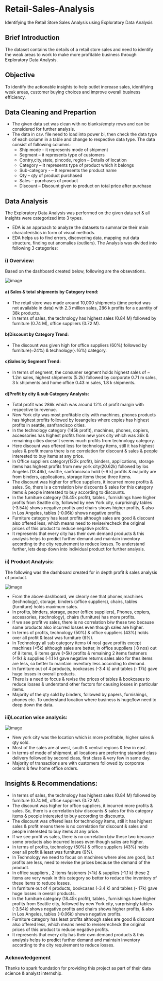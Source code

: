 # Retail-Sales-Analysis
Identifying the Retail Store Sales Analysis using Exploratory Data Analysis
## Brief Introduction
The dataset contains the details of a retail store sales and need to identify the weak areas to work to make more profitable business through Exploratory Data Analysis.
## Objective
To identify the actionable insights to help outlet increase sales, identifying weak areas, customer buying choices and improve overall business efficiency.
## Data Cleaning and Prepartion
- The given data set was clean with no blanks/empty rows and can be considered for further analysis.
- The data in csv. file need to load into power bi, then check the data type of each column in a table and change to respective data type. 
The data consist of following columns:
  - Ship mode – it represents mode of shipment
  - Segment – it represents type of customers
  - Contry,city,state, pincode, region – Details of location
  - Category – It represents type of product which it belongs
  - Sub-category - – It represents the product name
  - Qty – qty of product purchased
  - Sales – purchases of product
  - Discount –  Discount given to product on total price after purchase
## Data Analysis
The Exploratory Data Analysis was performed on the given data set & all insights were categorized into 3 types.
- EDA is an approach to analyze the datasets to summarize their main characteristics in form of visual methods.
- EDA helps us to find errors, discovering data, mapping out data structure, finding out anomalies (outliers).
The Analysis was divided into following 3 categories:
### i) Overview:
Based on the dashboard created below, following are the obsevations.

![image](https://github.com/vishnupriya-projects/Retail-Sales-Analysis/assets/159273003/4b156554-57f0-4da7-875d-15efad1c6dca)

#### a) Sales & total shipments by Category trend: 
- The retail store was made around 10,000 shipments (time period was not available in data) with 2.3 million sales, 286 k profits for a quantity of 38k products.
- In terms of sales, the technology has highest sales (0.84 M) followed by furniture (0.74 M), office suppliers (0.72 M).
#### b)Discount by Category Trend:
- The discount was given high for office suppliers (60%) followed by furniture(~24%) & technology(~16%) category. 
#### c)Sales by Segment Trend:
- In terms of segment, the consumer segment holds highest sales of ~ 1.2m sales, highest shipments (5.2k) followed by corporate 0.71 m sales, 3 k shipments and home office 0.43 m sales, 1.8 k shipments.
#### d)Profit by city & sub Category Analysis:
- Total profit was 286k which was around 12% of profit margin with respective to revenue.
- New York city was most profitable city with machines, phones products has highest profits followed by losangeles  where copies has highest profits in seattle, sanfrancisco cities.
- In the technology category (145k profit), machines, phones, copiers, accessories has highest profits from new york city which was 36k & remaining cities doesn’t seems much profits from technology category.
- Here discount was offered less for technology items, still it has highest sales & profit means there is no correlation for discount & sales & people interested to buy items at any price.
- In Office suppliers category(122k profit), binders, applications, storage items has highest profits from new york city(20.62k) followed by los Angeles (13.46k), seattle, sanfrancisco hold (~9 k) profits & majority are from binders, applications, storage items these three items.
- The discount was higher for office suppliers, it incurred more profits & sales. So, there is a correlation b/w discounts & sales for this category items & people interested to buy according to discounts.
- In the furniture category (18.45k profit), tables , furnishings have higher profits from Seattle city, followed by new York city,  surprisingly tables (-3.54k) shows negative profits and chairs shows higher profits, & also in Los Angeles, tables (-0.06k) shows negative profits.
- Furniture category has least profits although sales are good & discount also offered less, which means need to revise/recheck the original prices of this product to reduce negative profits.
- It represents that every city has their own demand products & this analysis helps to predict further demand and maintain inventory according to the city requirement to reduce losses. 
To understand further, lets deep down into individual product for further analysis.
### ii)  Product Analysis:
The following was the dashboard created for in depth profit & sales analysis of product.

![image](https://github.com/vishnupriya-projects/Retail-Sales-Analysis/assets/159273003/ee22aa33-55ba-4dff-988a-75ba7586756c)

- From the above dashboard, we clearly see that phones,machines (technology), storage, binders (office suppliers), chairs, tables (furniture) holds maximum sales. 
- In profits, binders, storage, paper (office suppliers), Phones, copiers, accessories,  (technology), chairs (furniture) has more profits.
- If we see profit vs sales, there is no correlation b/w these two because some products also incurred losses even though sales are higher.
- In terms of profits, technology (50%) & office suppliers (43%) holds over all profit & least was furniture (6%).
- In Technology all sub category items (4 nos) gave profits except machines (<5k) although sales are better, in office suppliers ( 8 nos) out of 8 items, 6 items gave (>5k) profits & remaining 2 items fasteners (<1k) & supplies (-1.1 k) gave negative returns sales also for thes items are less, so better to maintain inventory less according to demand. 
- In furniture out of 4 products, bookcases (-3.4 k) and  tables (- 17k) gave huge losses in overall products.
- There is a need to focus & revise the prices of tables & bookcases to reduce losses & understand other factors for causing losses in particular items.
- Majority of the qty sold by binders, followed by papers, furnishings, phones etc.
To understand location where business is huge/low need to deep down the data.
### iii)Location wise analysis:

![image](https://github.com/vishnupriya-projects/Retail-Sales-Analysis/assets/159273003/260c301e-7db8-473b-abf0-1f3ad4e0c12d)

- New york city was the location which is more profitable, higher sales & qty sold. 
- Most of the sales are at west, south & central regions & few in east.
- In terms of mode of shipment, all locations are preferring standard class delivery followed by second class, first class & very few in same day.
- Majority of transactions are with customers followed by corporate orders & few home office orders.

## Insights & Recommendations:
- In terms of sales, the technology has highest sales (0.84 M) followed by furniture (0.74 M), office suppliers (0.72 M).
- The discount was higher for office suppliers, it incurred more profits & sales. So, there is a correlation b/w discounts & sales for this category items & people interested to buy according to discounts.
- The discount was offered less for technology items, still it has highest sales & profit means there is no correlation for discount & sales and people interested to buy items at any price.
- If we see profit vs sales, there is no correlation b/w these two because some products also incurred losses even though sales are higher.
- In terms of profits, technology (50%) & office suppliers (43%) holds over all profit & least was furniture (6%).
- In Technology we need to focus on machines where ales are good, but profits are less, need to revise the prices because the demand of the product.
- In office suppliers , 2 items fasteners (<1k) & supplies (-1.1 k) these 2 items are very weak in this category so better to reduce the inventory of these items to reduce losses.
- In furniture out of 4 products, bookcases (-3.4 k) and  tables (- 17k) gave huge losses in overall products.
- In the furniture category (18.45k profit), tables , furnishings have higher profits from Seattle city, followed by new York city,  surprisingly tables (-3.54k) shows negative profits and chairs shows higher profits, & also in Los Angeles, tables (-0.06k) shows negative profits.
- Furniture category has least profits although sales are good & discount also offered less, which means need to revise/recheck the original prices of this product to reduce negative profits.
- It represents that every city has their own demand products & this analysis helps to predict further demand and maintain inventory according to the city requirement to reduce losses. 

### Acknowledgement
Thanks to spark foundation for providing this project as part of their data science & analyst internship.

